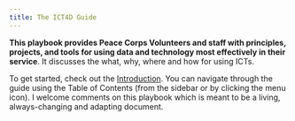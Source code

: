 ```yaml
---
title: The ICT4D Guide
---
```


**This playbook provides Peace Corps Volunteers and staff with principles, projects, and tools for using data and technology most effectively in their service**. It discusses the what, why, where and how for using ICTs.

To get started, check out the [Introduction](/guide/introduction/). You can navigate through the guide using the Table of Contents (from the sidebar or by clicking the menu icon). I welcome comments on this playbook which is meant to be a living, always-changing and adapting document.